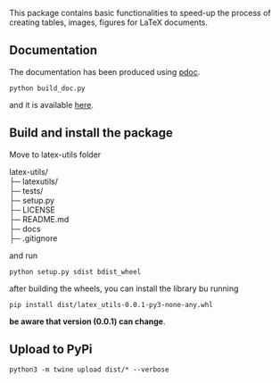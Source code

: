 This package contains basic functionalities to speed-up the process of creating tables, images, figures for LaTeX documents.

## Documentation
The documentation has been produced using [pdoc](https://pdoc.dev).

```python build_doc.py```

and it is available [here](https://alessandrosebastianelli.github.io/latex-utils/pytexutils.html).

## Build and install the package

Move to latex-utils folder

latex-utils/  
├─ latexutils/  
├─ tests/  
├─ setup.py  
├─ LICENSE  
├─ README.md  
├─ docs  
├─ .gitignore  

and run

```python setup.py sdist bdist_wheel```

after building the wheels, you can install the library bu running

```pip install dist/latex_utils-0.0.1-py3-none-any.whl```

**be aware that version (0.0.1) can change**.


## Upload to PyPi

```python3 -m twine upload dist/* --verbose ```